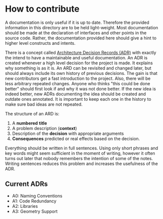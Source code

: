 How to contribute
=

A documentation is only useful if it is up to date. Therefore the provided information in this directory are to be held light-weight.
Most documentation should be made at the declaration of interfaces and other points in the source code.
Rather, the documentation provided here should give a hint to higher level constructs and intents.

There is a concept called [Architecture Decision Records (ADR)](http://thinkrelevance.com/blog/2011/11/15/documenting-architecture-decisions) with exactly the intend to have a maintainable and useful documentation.
An ADR is created whenever a high level decision for the project is made.
It explains why something is as it is.
An ARD can be revisited and changed later, but should always include its own history of previous decisions.
The gain is that new contributors get a fast introduction to the project.
Also, there will be less arbitrary repeated changes.
Anyone who thinks "this could be done better" should first look if and why it was not done better.
If the new idea is indeed better, new ADRs documenting the idea should be created and outdate ones annotated.
It is important to keep each one in the history to make sure bad ideas are not repeated.

The structure of an ARD is:

1. A **numbered** **title**
2. A problem description (**context**)
3. Description of the **decision** with appropriate arguments
4. **Consequences** predicted or real effects based on the decision.


Everything should be written in full sentences.
Using only short phrases and key words might seem sufficient in the moment of writing,
however it often turns out later that nobody remembers the intention of some of the notes.
Writing sentences reduces this problem and increases the usefulness of the ADR.


Current ADRs
-

* A0: Naming Conventions
* A1: Code Redundancy
* A2: Libraries
* A3: Geometry Support
